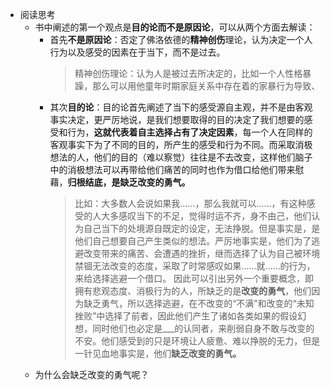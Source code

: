 - 阅读思考
	- 书中阐述的第一个观点是**目的论而不是原因论**，可以从两个方面去解读：
		- 首先**不是原因论**：否定了佛洛依德的**精神创伤**理论，认为决定一个人行为以及感受的因素在于当下，而不是过去。
		  >精神创伤理论：认为人是被过去所决定的，比如一个人性格暴躁，那么可以用他童年时期家庭关系中存在着的家暴行为导致、
		- 其次**目的论**：目的论首先阐述了当下的感受源自主观，并不是由客观事实决定，更严厉地说，是我们想要取得的目的决定了我们想要的感受和行为，**这就代表着自主选择占有了决定因素**，每一个人在同样的客观事实下为了不同的目的，所产生的感受和行为不同。而采取消极想法的人，他们的目的（难以察觉）往往是不去改变，这样他们脑子中的消极想法可以再带给他们痛苦的同时也作为借口给他们带来慰藉，**归根结底，是缺乏改变的勇气。**
		  >比如：大多数人会说如果我……，那么我就可以……，有这种感受的人大多感叹当下的不足，觉得时运不齐，身不由己，他们认为自己当下的处境源自既定的设定，无法挣脱。但是事实是，是他们自己想要自己产生类似的想法。严厉地事实是，他们为了逃避改变带来的痛苦、会遭遇的挫折，继而选择了认为自己被环境禁锢无法改变的态度，采取了时常感叹如果……就……的行为，来给选择逃避一个借口。
		  因此可以引出另外一个重要概念，即拥有悲观态度、消极行为的人，所缺乏的是**改变的勇气**，他们因为缺乏勇气，所以选择逃避，在不改变的“不满”和改变的“未知挫败”中选择了前者，因此他们产生了诸如各类如果的假设幻想，同时他们也必定是___的认同者，来削弱自身不敢与改变的不安。他们感受到的只是环境让人疲惫、难以挣脱的无力，但是一针见血地事实是，他们**缺乏改变的勇气。**
	- 为什么会缺乏改变的勇气呢？